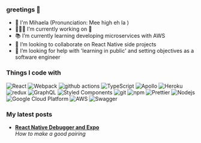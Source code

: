 ### greetings 👀


- 👋 I'm Mihaela (Pronunciation: Mee high eh la )
- 👩🏻‍💻 I’m currently working on 🍪
- 📚 I’m currently learning developing microservices with AWS
- 👯 I’m looking to collaborate on React Native side projects
- 🤔 I’m looking for help with 'learning in public' and setting objectives as a software engineer

<h3>Things I code with</h3>
<p>
  <img alt="React" src="https://img.shields.io/badge/-React-45b8d8?style=flat-square&logo=react&logoColor=white" />
  <img alt="Webpack" src="https://img.shields.io/badge/-Webpack-8DD6F9?style=flat-square&logo=webpack&logoColor=white" /> 
  <img alt="github actions" src="https://img.shields.io/badge/-Github_Actions-2088FF?style=flat-square&logo=github-actions&logoColor=white" />
  <img alt="TypeScript" src="https://img.shields.io/badge/-TypeScript-007ACC?style=flat-square&logo=typescript&logoColor=white" />
  <img alt="Apollo" src="https://img.shields.io/badge/-Apollo%20GraphQL-311C87?style=flat-square&logo=apollo-graphql&logoColor=white" />
  <img alt="Heroku" src="https://img.shields.io/badge/-Heroku-430098?style=flat-square&logo=heroku&logoColor=white" />
  <img alt="redux" src="https://img.shields.io/badge/-Redux-764ABC?style=flat-square&logo=redux&logoColor=white" />
  <img alt="GraphQL" src="https://img.shields.io/badge/-GraphQL-E10098?style=flat-square&logo=graphql&logoColor=white" />
  <img alt="Styled Components" src="https://img.shields.io/badge/-Styled_Components-db7092?style=flat-square&logo=styled-components&logoColor=white" />
  <img alt="git" src="https://img.shields.io/badge/-Git-F05032?style=flat-square&logo=git&logoColor=white" />
  <img alt="npm" src="https://img.shields.io/badge/-NPM-CB3837?style=flat-square&logo=npm&logoColor=white" />
  <img alt="Prettier" src="https://img.shields.io/badge/-Prettier-F7B93E?style=flat-square&logo=prettier&logoColor=white" />
  <img alt="Nodejs" src="https://img.shields.io/badge/-Nodejs-43853d?style=flat-square&logo=Node.js&logoColor=white" />
  <img alt="Google Cloud Platform" src="https://img.shields.io/badge/-Google_Cloud_Platform-1a73e8?style=flat-square&logo=google-cloud&logoColor=white" />
  <img alt="AWS" src="https://img.shields.io/badge/AWS-FF9900.svg?style=flat-square&logo=amazon-aws&logoColor=#232F3E" />
  <img alt="Swagger" src="https://img.shields.io/badge/-Swagger-%23Clojure?style=flat-square&logo=swagger&logoColor=white" />

</p>
<h3>My latest posts</h3>
<ul>
  <li><a href="https://medium.com/@MyaElla/react-native-debugger-and-expo-5a59e3f6e71b"><b>React Native Debugger and Expo</b></a><br/><i>How to make a good pairing</i></li>
  
 
</ul>
<!--
**MyaElla/MyaElla** is a ✨ _special_ ✨ repository because its `README.md` (this file) appears on your GitHub profile.

Here are some ideas to get you started:

- 🔭 I’m currently working on ...
- (Pronunciation: Mee high eh la )
- 🌱 I’m currently learning ...
- 👯 I’m looking to collaborate on ...
- 🤔 I’m looking for help with ...
- 💬 Ask me about ...
- 📫 How to reach me: ...
- 😄 Pronouns: ...
- ⚡ Fun fact: ...

Inspiratie: https://medium.com/swlh/how-to-create-a-self-updating-readme-md-for-your-github-profile-f8b05744ca91
How to make the shields.io bagdes: https://javascript.plainenglish.io/how-to-make-custom-language-badges-for-your-profile-using-shields-io-d2aeaf016b6b

eg   <img alt="AWS" src="https://img.shields.io/badge/AWS-%23FF9900.svg?style=for-the-badge&logo=amazon-aws&logoColor=white" />

-->
